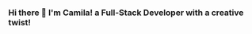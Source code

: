 ### Hi there 👋 I'm Camila! a Full-Stack Developer with a creative twist!

<!--
**camilasarra/camilasarra** is a ✨ _special_ ✨ repository because its `README.md` (this file) appears on your GitHub profile.

🚀 Skills: JavaScript, HTML, CSS, React, Redux, Node.js, Express, SQL, MongoDB, Git
🌱 Currently learning: Three.js, Typescript, Tailwind
🤝 Known for: Approachability, empathy, and team spirit
💬 Let's connect: https://www.linkedin.com/in/camila-sarra/
😄 Pronouns: She/Her
⚡ Fun fact: I bring a passion for film and illustration to the tech world!
